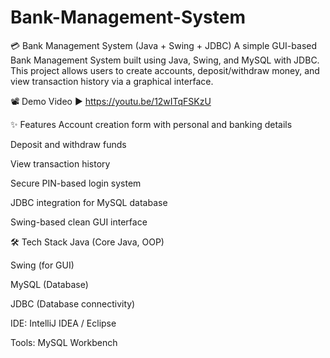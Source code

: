 # Bank-Management-System
💳 Bank Management System (Java + Swing + JDBC)
A simple GUI-based Bank Management System built using Java, Swing, and MySQL with JDBC. This project allows users to create accounts, deposit/withdraw money, and view transaction history via a graphical interface.

📽️ Demo Video
▶️ https://youtu.be/12wITqFSKzU

✨ Features
Account creation form with personal and banking details

Deposit and withdraw funds

View transaction history

Secure PIN-based login system

JDBC integration for MySQL database

Swing-based clean GUI interface

🛠️ Tech Stack
Java (Core Java, OOP)

Swing (for GUI)

MySQL (Database)

JDBC (Database connectivity)

IDE: IntelliJ IDEA / Eclipse

Tools: MySQL Workbench
